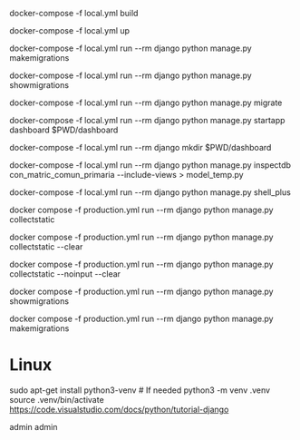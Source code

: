 
docker-compose -f local.yml build

docker-compose -f local.yml up

docker-compose -f local.yml run --rm django python manage.py makemigrations

docker-compose -f local.yml run --rm django python manage.py showmigrations

docker-compose -f local.yml run --rm django python manage.py migrate

docker-compose -f local.yml run --rm django python manage.py startapp dashboard $PWD/dashboard

docker-compose -f local.yml run --rm django mkdir $PWD/dashboard

docker-compose -f local.yml run --rm django python manage.py inspectdb con_matric_comun_primaria --include-views > model_temp.py



docker-compose -f local.yml run --rm django python manage.py shell_plus



docker compose -f production.yml run --rm django python manage.py collectstatic

docker compose -f production.yml run --rm django python manage.py collectstatic --clear

docker compose -f production.yml run --rm django python manage.py collectstatic --noinput --clear

docker compose -f production.yml run --rm django python manage.py showmigrations

docker compose -f production.yml run --rm django python manage.py makemigrations


# Linux
sudo apt-get install python3-venv    # If needed
python3 -m venv .venv
source .venv/bin/activate
https://code.visualstudio.com/docs/python/tutorial-django

admin
admin